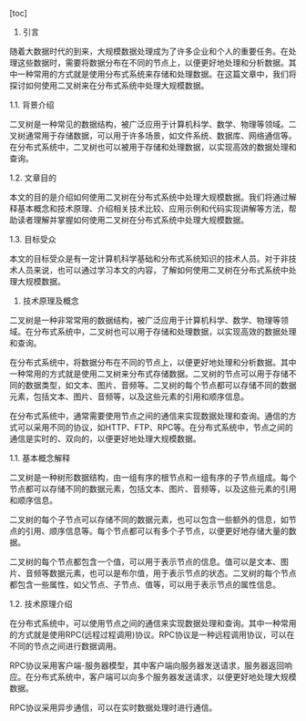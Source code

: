 
[toc]                    
                
                
1. 引言

随着大数据时代的到来，大规模数据处理成为了许多企业和个人的重要任务。在处理这些数据时，需要将数据分布在不同的节点上，以便更好地处理和分析数据。其中一种常用的方式就是使用分布式系统来存储和处理数据。在这篇文章中，我们将探讨如何使用二叉树来在分布式系统中处理大规模数据。

1.1. 背景介绍

二叉树是一种常见的数据结构，被广泛应用于计算机科学、数学、物理等领域。二叉树通常用于存储数据，可以用于许多场景，如文件系统、数据库、网络通信等。在分布式系统中，二叉树也可以被用于存储和处理数据，以实现高效的数据处理和查询。

1.2. 文章目的

本文的目的是介绍如何使用二叉树在分布式系统中处理大规模数据。我们将通过解释基本概念和技术原理、介绍相关技术比较、应用示例和代码实现讲解等方法，帮助读者理解并掌握如何使用二叉树在分布式系统中处理大规模数据。

1.3. 目标受众

本文的目标受众是有一定计算机科学基础和分布式系统知识的技术人员。对于非技术人员来说，也可以通过学习本文的内容，了解如何使用二叉树在分布式系统中处理大规模数据。

1. 技术原理及概念

二叉树是一种非常常用的数据结构，被广泛应用于计算机科学、数学、物理等领域。在分布式系统中，二叉树也可以用于存储和处理数据，以实现高效的数据处理和查询。

在分布式系统中，将数据分布在不同的节点上，以便更好地处理和分析数据。其中一种常用的方式就是使用二叉树来分布式存储数据。二叉树的节点可以用于存储不同的数据类型，如文本、图片、音频等。二叉树的每个节点都可以存储不同的数据元素，包括文本、图片、音频等，以及这些元素的引用和顺序信息。

在分布式系统中，通常需要使用节点之间的通信来实现数据处理和查询。通信的方式可以采用不同的协议，如HTTP、FTP、RPC等。在分布式系统中，节点之间的通信是实时的、双向的，以便更好地处理大规模数据。

1.1. 基本概念解释

二叉树是一种树形数据结构，由一组有序的根节点和一组有序的子节点组成。每个节点都可以存储不同的数据元素，包括文本、图片、音频等，以及这些元素的引用和顺序信息。

二叉树的每个子节点可以存储不同的数据元素，也可以包含一些额外的信息，如节点的引用、顺序信息等。每个节点都可以有多个子节点，以便更好地存储大量的数据。

二叉树的每个节点都包含一个值，可以用于表示节点的信息。值可以是文本、图片、音频等数据元素，也可以是布尔值，用于表示节点的状态。二叉树的每个节点都包含一些属性，如父节点、子节点、值等，可以用于表示节点的属性信息。

1.2. 技术原理介绍

在分布式系统中，可以使用节点之间的通信来实现数据处理和查询。其中一种常用的方式就是使用RPC(远程过程调用)协议。RPC协议是一种远程调用协议，可以在不同的节点之间进行数据调用。

RPC协议采用客户端-服务器模型，其中客户端向服务器发送请求，服务器返回响应。在分布式系统中，客户端可以向多个服务器发送请求，以便更好地处理大规模数据。

RPC协议采用异步通信，可以在实时数据处理时进行通信。

